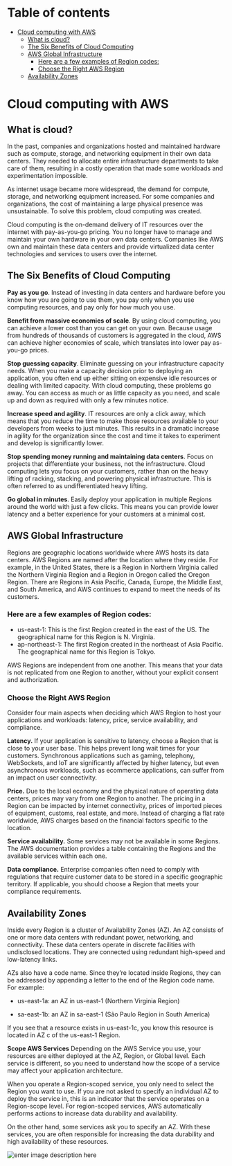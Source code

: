 # Table of contents
- [Cloud computing with AWS](#cloud-computing-with-aws)
  * [What is cloud?](#what-is-cloud-)
  * [The Six Benefits of Cloud Computing](#the-six-benefits-of-cloud-computing)
  * [AWS Global Infrastructure](#aws-global-infrastructure)
    + [Here are a few examples of Region codes:](#here-are-a-few-examples-of-region-codes-)
    + [Choose the Right AWS Region](#choose-the-right-aws-region)
  * [Availability Zones](#availability-zones)

# Cloud computing with AWS

## What is cloud?
In the past, companies and organizations hosted and maintained hardware such as compute, storage, and networking equipment in their own data centers. They needed to allocate entire infrastructure departments to take care of them, resulting in a costly operation that made some workloads and experimentation impossible.

As internet usage became more widespread, the demand for compute, storage, and networking equipment increased. For some companies and organizations, the cost of maintaining a large physical presence was unsustainable. To solve this problem, cloud computing was created.

Cloud computing is the on-demand delivery of IT resources over the internet with pay-as-you-go pricing. You no longer have to manage and maintain your own hardware in your own data centers. Companies like AWS own and maintain these data centers and provide virtualized data center technologies and services to users over the internet.

## The Six Benefits of Cloud Computing
**Pay as you go**. Instead of investing in data centers and hardware before you know how you are going to use them, you pay only when you use computing resources, and pay only for how much you use.

**Benefit from massive economies of scale**. By using cloud computing, you can achieve a lower cost than you can get on your own. Because usage from hundreds of thousands of customers is aggregated in the cloud, AWS can achieve higher economies of scale, which translates into lower pay as-you-go prices.
 
**Stop guessing capacity**. Eliminate guessing on your infrastructure capacity needs. When you make a capacity decision prior to deploying an application, you often end up either sitting on expensive idle resources or dealing with limited capacity. With cloud computing, these problems go away. You can access as much or as little capacity as you need, and scale up and down as required with only a few minutes notice.
 
**Increase speed and agility**. IT resources are only a click away, which means that you reduce the time to make those resources available to your developers from weeks to just minutes. This results in a dramatic increase in agility for the organization since the cost and time it takes to experiment and develop is significantly lower.
 
**Stop spending money running and maintaining data centers**. Focus on projects that differentiate your business, not the infrastructure. Cloud computing lets you focus on your customers, rather than on the heavy lifting of racking, stacking, and powering physical infrastructure. This is often referred to as undifferentiated heavy lifting.

**Go global in minutes**. Easily deploy your application in multiple Regions around the world with just a few clicks. This means you can provide lower latency and a better experience for your customers at a minimal cost.

## AWS Global Infrastructure 
Regions are geographic locations worldwide where AWS hosts its data centers. AWS Regions are named after the location where they reside. For example, in the United States, there is a Region in Northern Virginia called the Northern Virginia Region and a Region in Oregon called the Oregon Region. There are Regions in Asia Pacific, Canada, Europe, the Middle East, and South America, and AWS continues to expand to meet the needs of its customers.

### Here are a few examples of Region codes:

-   us-east-1: This is the first Region created in the east of the US. The geographical name for this Region is N. Virginia.
-   ap-northeast-1: The first Region created in the northeast of Asia Pacific. The geographical name for this Region is Tokyo.

AWS Regions are independent from one another. This means that your data is not replicated from one Region to another, without your explicit consent and authorization.

### Choose the Right AWS Region

Consider four main aspects when deciding which AWS Region to host your applications and workloads: latency, price, service availability, and compliance.
 
**Latency.** If your application is sensitive to latency, choose a Region that is close to your user base. This helps prevent long wait times for your customers. Synchronous applications such as gaming, telephony, WebSockets, and IoT are significantly affected by higher latency, but even asynchronous workloads, such as ecommerce applications, can suffer from an impact on user connectivity.
 
**Price.** Due to the local economy and the physical nature of operating data centers, prices may vary from one Region to another. The pricing in a Region can be impacted by internet connectivity, prices of imported pieces of equipment, customs, real estate, and more. Instead of charging a flat rate worldwide, AWS charges based on the financial factors specific to the location.  
 
**Service availability.** Some services may not be available in some Regions. The AWS documentation provides a table containing the Regions and the available services within each one.
 
**Data compliance.** Enterprise companies often need to comply with regulations that require customer data to be stored in a specific geographic territory. If applicable, you should choose a Region that meets your compliance requirements.

## Availability Zones
Inside every Region is a cluster of Availability Zones (AZ). An AZ consists of one or more data centers with redundant power, networking, and connectivity. These data centers operate in discrete facilities with undisclosed locations. They are connected using redundant high-speed and low-latency links.

AZs also have a code name. Since they’re located inside Regions, they can be addressed by appending a letter to the end of the Region code name. For example:

- us-east-1a: an AZ in us-east-1 (Northern Virginia Region)

- sa-east-1b: an AZ in sa-east-1 (São Paulo Region in South America)

If you see that a resource exists in us-east-1c, you know this resource is located in AZ c of the us-east-1 Region.

**Scope AWS Services**
Depending on the AWS Service you use, your resources are either deployed at the AZ, Region, or Global level. Each service is different, so you need to understand how the scope of a service may affect your application architecture. 

When you operate a Region-scoped service, you only need to select the Region you want to use. If you are not asked to specify an individual AZ to deploy the service in, this is an indicator that the service operates on a Region-scope level. For region-scoped services, AWS automatically performs actions to increase data durability and availability.

On the other hand, some services ask you to specify an AZ. With these services, you are often responsible for increasing the data durability and high availability of these resources.

![enter image description here](https://d3c33hcgiwev3.cloudfront.net/imageAssetProxy.v1/kTtu46zqSou7buOs6oqLew_b4777c328bdc4d1d8013e0560db9492a_GlobalINfra_4.jpeg?expiry=1636156800000&hmac=kWZRHloWXw-v9f_r8NiBHyWBklSP7NKui4nAU_SRPnk)


